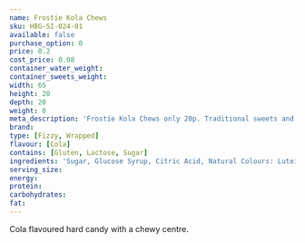 ```yaml
---
name: Frostie Kola Chews
sku: HBG-SI-024-01
available: false
purchase_option: 0
price: 0.2
cost_price: 0.08
container_water_weight: 
container_sweets_weight: 
width: 65
height: 20
depth: 20
weight: 0
meta_description: 'Frostie Kola Chews only 20p. Traditional sweets and more at Humbugs Confectionery Store. Specialists in satisfying your sweet tooth!'
brand: 
type: [Fizzy, Wrapped]
flavour: [Cola]
contains: [Gluten, Lactose, Sugar]
ingredients: 'Sugar, Glucose Syrup, Citric Acid, Natural Colours: Lutein, Anthocyanins; Flavouring, Acidity Regulator: Sodium Citrates'
serving_size: 
energy: 
protein: 
carbohydrates: 
fat: 
---
```

Cola flavoured hard candy with a chewy centre.